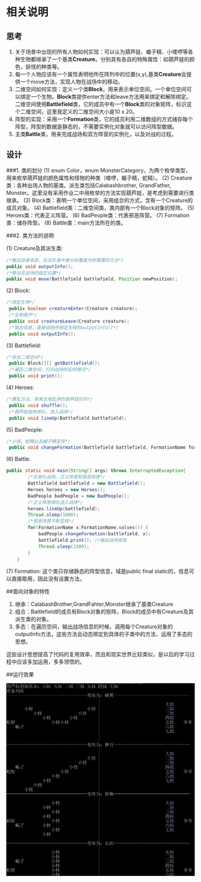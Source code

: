 # 相关说明
## 思考
1. 关于场景中出现的所有人物如何实现：可以认为葫芦娃、蝎子精、小喽啰等各种生物都继承了一个基类**Creature**。分别具有各自的特殊属性：如葫芦娃的颜色，妖怪的种类等。
2. 每一个人物应该有一个属性表明他所在阵列中的位置(x,y),基类**Creature**会提供一个move方法，实现人物在战场中的移动。
3. 二维空间如何实现：定义一个类**Block**，用来表示单位空间。一个单位空间可以绑定一个生物。**Block**类提供enter方法和leave方法用来绑定和解除绑定。 二维空间使用**Battlefield**类，它的成员中有一个**Block**类的对象矩阵，标识这个二维空间，这里我定义的二维空间大小是10 x 20。
4. 阵型的实现：采用一个**Formation**类，它的成员利用二维数组的方式储存每个阵型，阵型的数据是静态的，不需要实例化对象就可以访问阵型数据。
5. 主类**Battle**类，用来完成战场和双方阵营的实例化，以及对战的过程。

## 设计
###1. 类的划分
(1) enum Color，enum MonsterCategory，为两个枚举类型，用来枚举葫芦娃的颜色属性和怪物的种类（喽啰，蝎子精，蛇精）。
(2) Creature类：各种出场人物的基类。派生类包括Calabashbrother, GrandFather, Monster。这里没有采用作业二中用枚举的方法实现葫芦娃，是考虑到需要进行类继承。
(3) Block类：表明一个单位空间，采用组合的方式，含有一个Creature的成员对象。
(4) Battlefield类：二维空间类，类内部有一个Block对象的矩阵。
(5) Heroes类：代表正义阵营。
(6) BadPeople类：代表邪恶阵营。
(7) Formation类：储存阵型。
(8) Battle类：main方法所在的类。


###2. 类方法的说明

(1) Creature及其派生类:
``` java  
/*输出自身信息，在派生类中被分别覆盖为所需要的方法*/
public void outputInfo(); 
/*移动至战场的指定位置*/
public void move(Battlefield battlefield, Position newPosition);
```
(2) Block:
``` java
/*绑定生物*/
 public boolean creatureEnter(Creature creature);
 /*生物离开*/
 public void creatureLeave(Creature creature);
 /*输出信息，直接调用所绑定生物的outputInfo()*/
 public void outputInfo();
```

(3) Battlefield:
``` java
/*给出二维空间*/
 public Block[][] getBattlefield();
 /*遍历二维空间，打印战场的实时情况*/
 public void print();
```

(4) Heroes:
``` java
/*置乱方法，用来生成乱序的葫芦娃队列*/
 public void shuffle();
 /*葫芦娃按序排队，进入战场*/
 public void lineUp(Battlefield battlefield);
```
(5) BadPeople:
```java
/*小怪，蛇精以及蝎子精变阵*/
 public void changeFormation(Battlefield battlefield, FormationName formationName)
```
(6) Battle:
``` java
public static void main(String[] args) throws InterruptedException{
        /*实例化战场，正义阵营和邪恶阵营*/
        Battlefield battlefield = new Battlefield();
        Heroes heroes = new Heroes();
        BadPeople badPeople = new BadPeople();
        /*正义阵营排队进入战场*/
        heroes.lineUp(battlefield);
        Thread.sleep(1000);
        /*邪恶阵营不断变阵*/
        for(FormationName x:FormationName.values()) {
            badPeople.changeFormation(battlefield, x);
            battlefield.print(); //输出战场信息
            Thread.sleep(1500);
        }
    }
```

(7) Formation:
这个类只存储静态的阵型信息，域是public final static的，信息可以直接取用，因此没有设置方法。




##面向对象的特性
1. 继承：CalabashBrother,GrandFahter,Monster继承了基类Creature
2. 组合：Battlefield的成员有Block对象的矩阵，Block的成员中有Creature及其派生类的对象。
3. 多态：在遍历空间，输出战场信息的时候，调用每个Creature对象的outputInfo方法，这些方法会动态绑定到具体的子类中的方法，运用了多态的思想。

这些设计思想提高了代码的复用效率，而且和现实世界比较类似，是以后的学习过程中应该多加运用，多多领悟的。

##运行效果

![image](https://github.com/czhnju161220026/image/blob/master/res3.png?raw=true)



